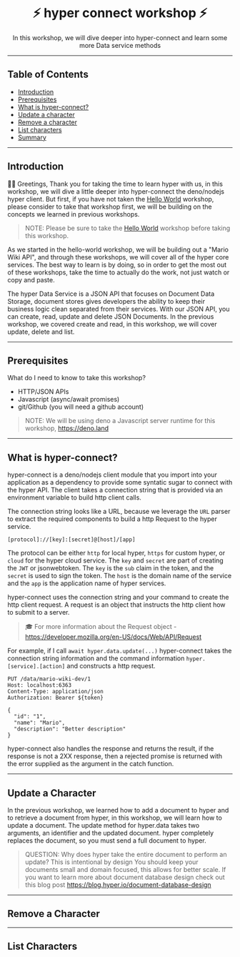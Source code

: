<h1 align="center">⚡️ hyper connect workshop ⚡️</h1>
<p align="center">In this workshop, we will dive deeper into hyper-connect and learn some more Data service methods</p>

---

## Table of Contents

- [Introduction](#introduction)
- [Prerequisites](#prerequisites)
- [What is hyper-connect?](#what-is-hyper-connect?)
- [Update a character](#update-a-character)
- [Remove a character](#remove-a-character)
- [List characters](#list-characters)
- [Summary](#summary)

---

## Introduction 

👋🏻 Greetings, Thank you for taking the time to learn hyper with us, in this workshop, we
will dive a little deeper into hyper-connect the deno/nodejs hyper client. But first, if you
have not taken the [Hello World](../hello-world) workshop, please consider to take that workshop
first, we will be building on the concepts we learned in previous workshops.

> NOTE: Please be sure to take the [Hello World](../hello-world) workshop before taking this workshop.

As we started in the hello-world workshop, we will be building out a "Mario Wiki API", and through these
workshops, we will cover all of the hyper core services. The best way to learn is by doing, so in order 
to get the most out of these workshops, take the time to actually do the work, not just watch or copy
and paste.

The hyper Data Service is a JSON API that focuses on Document Data Storage, document stores gives
developers the ability to keep their business logic clean separated from their services. With our
JSON API, you can create, read, update and delete JSON Documents. In the previous workshop, we covered
create and read, in this workshop, we will cover update, delete and list. 

---

## Prerequisites

What do I need to know to take this workshop?

- HTTP/JSON APIs 
- Javascript (async/await promises)
- git/Github (you will need a github account)

> NOTE: We will be using deno a Javascript server runtime for this workshop, https://deno.land

---

## What is hyper-connect?

hyper-connect is a deno/nodejs client module that you import into your application as a 
dependency to provide some syntatic sugar to connect with the hyper API. The client takes
a connection string that is provided via an environment variable to build http client calls.

The connection string looks like a URL, because we leverage the `URL` parser to extract the
required components to build a http Request to the hyper service.

```
[protocol]://[key]:[secret]@[host]/[app]
```

The protocol can be either `http` for local hyper, `https` for custom hyper, or `cloud` for
the hyper cloud service. The `key` and `secret` are part of creating the `JWT` or jsonwebtoken.
The `key` is the `sub` claim in the token, and the `secret` is used to sign the token. The
`host` is the domain name of the service and the `app` is the application name of hyper services.

hyper-connect uses the connection string and your command to create the http client request. A 
request is an object that instructs the http client how to submit to a server.

> 🎓 For more information about the Request object - https://developer.mozilla.org/en-US/docs/Web/API/Request

For example, if I call `await hyper.data.update(...)` hyper-connect takes the connection string information and the command information `hyper.[service].[action]` and constructs a http request.

```
PUT /data/mario-wiki-dev/1
Host: localhost:6363
Content-Type: application/json
Authorization: Bearer ${token}

{
  "id": "1",
  "name": "Mario",
  "description": "Better description"
}
```

hyper-connect also handles the response and returns the result, if the response is not a 2XX response,
then a rejected promise is returned with the error supplied as the argument in the catch function.

---

## Update a Character

In the previous workshop, we learned how to add a document to hyper and to retrieve a document from hyper, in this workshop, we will learn how to update a document. The update method for hyper.data takes two arguments, an identifier and the updated document. hyper completely replaces the document, so you must 
send a full document to hyper. 

> QUESTION: Why does hyper take the entire document to perform an update? This is intentional by design
> You should keep your documents small and domain focused, this allows for better scale. If you want
> to learn more about document database design check out this blog post https://blog.hyper.io/document-database-design 




---

## Remove a Character

---

## List Characters







